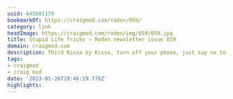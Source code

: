 ```yaml
---
uuid: 645601178
bookmarkOf: https://craigmod.com/roden/059/
category: link
headImage: https://craigmod.com/roden/img/059/059.jpg
title: Stupid Life Tricks — Roden newsletter issue 059
domain: craigmod.com
description: Third Kissa by Kissa, turn off your phone, just say no to jerks
tags:
- craigmod
- craig mod
date: '2023-01-26T19:46:19.776Z'
highlights: 
---
```



